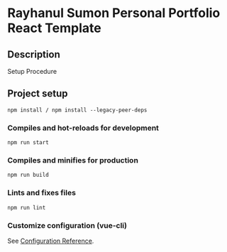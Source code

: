 # Rayhanul Sumon Personal Portfolio React Template

## Description

Setup Procedure 
 
## Project setup

```
npm install / npm install --legacy-peer-deps 
``` 

### Compiles and hot-reloads for development

```
npm run start  
``` 

### Compiles and minifies for production

``` 
npm run build  
``` 
 
### Lints and fixes files  

```
npm run lint
```

### Customize configuration (vue-cli)

See [Configuration Reference](https://cli.vuejs.org/config/).
